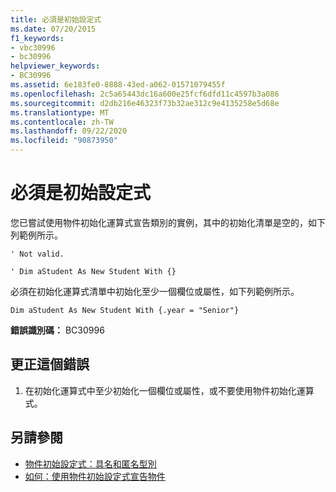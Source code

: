 ```yaml
---
title: 必須是初始設定式
ms.date: 07/20/2015
f1_keywords:
- vbc30996
- bc30996
helpviewer_keywords:
- BC30996
ms.assetid: 6e183fe0-8888-43ed-a062-01571079455f
ms.openlocfilehash: 2c5a65443dc16a600e25fcf6dfd11c4597b3a086
ms.sourcegitcommit: d2db216e46323f73b32ae312c9e4135258e5d68e
ms.translationtype: MT
ms.contentlocale: zh-TW
ms.lasthandoff: 09/22/2020
ms.locfileid: "90873950"
---
```

# <a name="initializer-expected"></a>必須是初始設定式

您已嘗試使用物件初始化運算式宣告類別的實例，其中的初始化清單是空的，如下列範例所示。  
  
 `' Not valid.`  
  
 `' Dim aStudent As New Student With {}`  
  
 必須在初始化運算式清單中初始化至少一個欄位或屬性，如下列範例所示。  
  
 `Dim aStudent As New Student With {.year = "Senior"}`  
  
 **錯誤識別碼：** BC30996  
  
## <a name="to-correct-this-error"></a>更正這個錯誤  
  
1. 在初始化運算式中至少初始化一個欄位或屬性，或不要使用物件初始化運算式。  
  
## <a name="see-also"></a>另請參閱

- [物件初始設定式：具名和匿名型別](../../programming-guide/language-features/objects-and-classes/object-initializers-named-and-anonymous-types.md)
- [如何：使用物件初始設定式宣告物件](../../programming-guide/language-features/objects-and-classes/how-to-declare-an-object-by-using-an-object-initializer.md)
